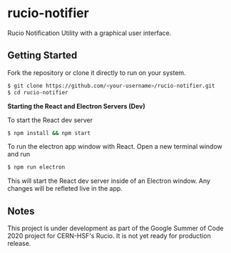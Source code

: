 # rucio-notifier
Rucio Notification Utility with a graphical user interface.

## Getting Started
Fork the repository or clone it directly to run on your system.

```BASH
$ git clone https://github.com/<your-username>/rucio-notifier.git
$ cd rucio-notifier
```

__Starting the React and Electron Servers (Dev)__

To start the React dev server

```BASH
$ npm install && npm start
```

To run the electron app window with React. Open a new terminal window and run

```BASH
$ npm run electron
```

This will start the React dev server inside of an Electron window. Any changes will be refleted live in the app.

## Notes

This project is under development as part of the Google Summer of Code 2020 project for CERN-HSF's Rucio.
It is not yet ready for production release.
